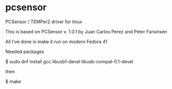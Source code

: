pcsensor
========

PCSensor / TEMPer2 driver for linux

This is based on PCSensor v. 1.0.1 by Juan Carlos Perez and Peter Farsinsen

All I've done is make it run on modern Fedora 41

Needed packages

$ sudo dnf install gcc libusb1-devel libusb-compat-0.1-devel

then 

$ make

